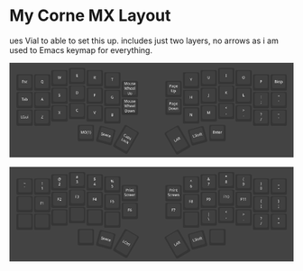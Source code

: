 # My Corne MX Layout

ues Vial to able to set this up. includes just two layers, no arrows as i am used to Emacs keymap for everything.

<p align="center">
  <img src="https://github.com/stakhovyak/CorneMXLayout/blob/b3fa89746a22b64e02d6d73b84301fbe7290558c/layer_0.png" alt="my keeb layout layer 0"/>
</p>

<p align="center">
  <img src="https://github.com/stakhovyak/CorneMXLayout/blob/b3fa89746a22b64e02d6d73b84301fbe7290558c/layer_1.png" alt="my keeb layout layer 0"/>
</p>
